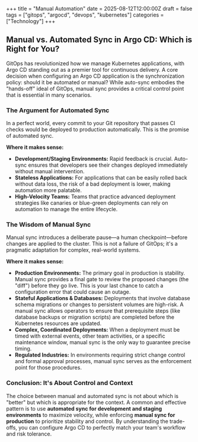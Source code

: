 +++
title = "Manual Automation"
date = 2025-08-12T12:00:00Z
draft = false
tags = ["gitops", "argocd", "devops", "kubernetes"]
categories = ["Technology"]
+++

## Manual vs. Automated Sync in Argo CD: Which is Right for You?

GitOps has revolutionized how we manage Kubernetes applications, with Argo CD standing out as a premier tool for continuous delivery. A core decision when configuring an Argo CD application is the synchronization policy: should it be automated or manual? While auto-sync embodies the "hands-off" ideal of GitOps, manual sync provides a critical control point that is essential in many scenarios.

### The Argument for Automated Sync

In a perfect world, every commit to your Git repository that passes CI checks would be deployed to production automatically. This is the promise of automated sync.

**Where it makes sense:**
*   **Development/Staging Environments:** Rapid feedback is crucial. Auto-sync ensures that developers see their changes deployed immediately without manual intervention.
*   **Stateless Applications:** For applications that can be easily rolled back without data loss, the risk of a bad deployment is lower, making automation more palatable.
*   **High-Velocity Teams:** Teams that practice advanced deployment strategies like canaries or blue-green deployments can rely on automation to manage the entire lifecycle.

### The Wisdom of Manual Sync

Manual sync introduces a deliberate pause—a human checkpoint—before changes are applied to the cluster. This is not a failure of GitOps; it's a pragmatic adaptation for complex, real-world systems.

**Where it makes sense:**
*   **Production Environments:** The primary goal in production is stability. Manual sync provides a final gate to review the proposed changes (the "diff") before they go live. This is your last chance to catch a configuration error that could cause an outage.
*   **Stateful Applications & Databases:** Deployments that involve database schema migrations or changes to persistent volumes are high-risk. A manual sync allows operators to ensure that prerequisite steps (like database backups or migration scripts) are completed before the Kubernetes resources are updated.
*   **Complex, Coordinated Deployments:** When a deployment must be timed with external events, other team activities, or a specific maintenance window, manual sync is the only way to guarantee precise timing.
*   **Regulated Industries:** In environments requiring strict change control and formal approval processes, manual sync serves as the enforcement point for those procedures.

### Conclusion: It's About Control and Context

The choice between manual and automated sync is not about which is "better" but which is appropriate for the context. A common and effective pattern is to use **automated sync for development and staging environments** to maximize velocity, while enforcing **manual sync for production** to prioritize stability and control. By understanding the trade-offs, you can configure Argo CD to perfectly match your team's workflow and risk tolerance.
